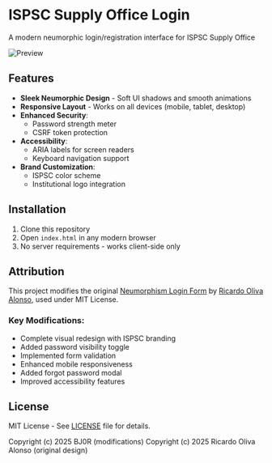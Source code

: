 # ISPSC Supply Office Login 

A modern neumorphic login/registration interface for ISPSC Supply Office 

![Preview](preview.jpg)

## Features
- **Sleek Neumorphic Design** - Soft UI shadows and smooth animations
- **Responsive Layout** - Works on all devices (mobile, tablet, desktop)
- **Enhanced Security**:
  - Password strength meter
  - CSRF token protection
- **Accessibility**:
  - ARIA labels for screen readers
  - Keyboard navigation support
- **Brand Customization**:
  - ISPSC color scheme
  - Institutional logo integration

## Installation
1. Clone this repository
2. Open `index.html` in any modern browser
3. No server requirements - works client-side only

## Attribution
This project modifies the original [Neumorphism Login Form](https://codepen.io/ricardoolivaalonso/pen/YzyaRPN) by [Ricardo Oliva Alonso](https://codepen.io/ricardoolivaalonso), used under MIT License.

### Key Modifications:
- Complete visual redesign with ISPSC branding
- Added password visibility toggle
- Implemented form validation
- Enhanced mobile responsiveness
- Added forgot password modal
- Improved accessibility features

## License
MIT License - See [LICENSE](LICENSE) file for details.

Copyright (c) 2025 BJ0R (modifications)
Copyright (c) 2025 Ricardo Oliva Alonso (original design)
